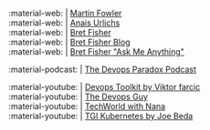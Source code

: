 :material-web:      | [Martin Fowler](https://martinfowler.com/)</br>
:material-web:      | [Anais Urlichs](https://anaisurl.com/)</br>
:material-web:      | [Bret Fisher](https://www.bretfisher.com)</br>
:material-web:      | [Bret Fisher Blog](https://newsletter.bretfisher.com)</br>
:material-web:      | [Bret Fisher "Ask Me Anything"](https://github.com/BretFisher/ama)</br>

:material-podcast:  | [The Devops Paradox Podcast](https://podcasts.google.com/feed/aHR0cHM6Ly9kZXZvcHNwYXJhZG94LmxpYnN5bi5jb20vcnNz?sa=X&ved=0CAMQ4aUDahgKEwigzsnbidH5AhUAAAAAHQAAAAAQqAQ)</br>

:material-youtube:  | [Devops Toolkit by Viktor farcic](https://www.youtube.com/channel/UCfz8x0lVzJpb_dgWm9kPVrw)</br>
:material-youtube:  | [The Devops Guy](https://www.youtube.com/channel/UCFe9-V_rN9nLqVNiI8Yof3w)</br>
:material-youtube:  | [TechWorld with Nana](https://www.youtube.com/c/TechWorldwithNana)</br>
:material-youtube:  | [TGI Kubernetes by Joe Beda](https://www.youtube.com/watch?v=9YYeE-bMWv8&list=PL7bmigfV0EqQzxcNpmcdTJ9eFRPBe-iZa&index=99)</br>